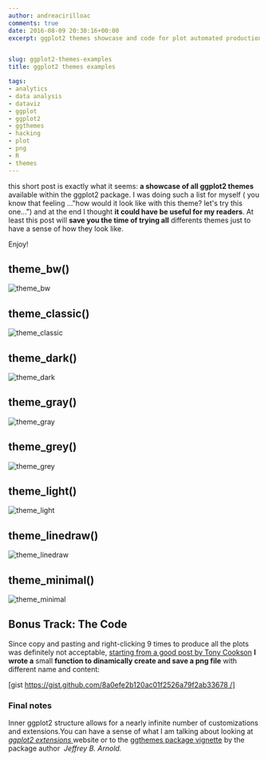 ```yaml
---
author: andreacirilloac
comments: true
date: 2016-08-09 20:30:16+00:00
excerpt: ggplot2 themes showcase and code for plot automated production


slug: ggplot2-themes-examples
title: ggplot2 themes examples

tags:
- analytics
- data analysis
- dataviz
- ggplot
- ggplot2
- ggthemes
- hacking
- plot
- png
- R
- themes
---
```


this short post is exactly what it seems: **a showcase of all ggplot2 themes** available within the ggplot2 package. I was doing such a list for myself ( you know that feeling ..."how would it look like with this theme? let's try this one...") and at the end I thought **it could have be useful for my readers**. At least this post will **save you the time of trying all** differents themes just to have a sense of how they look like.




Enjoy!





<!-- more -->





## theme_bw()













![theme_bw](https://andreacirilloblog.files.wordpress.com/2016/08/theme_bw.png)







## theme_classic()







![theme_classic](https://andreacirilloblog.files.wordpress.com/2016/08/theme_classic.png)




## theme_dark()




![theme_dark](https://andreacirilloblog.files.wordpress.com/2016/08/theme_dark.png)







## theme_gray()







![theme_gray](https://andreacirilloblog.files.wordpress.com/2016/08/theme_gray.png)







## theme_grey()







![theme_grey](https://andreacirilloblog.files.wordpress.com/2016/08/theme_grey.png)







## theme_light()







![theme_light](https://andreacirilloblog.files.wordpress.com/2016/08/theme_light.png)







## theme_linedraw()







![theme_linedraw](https://andreacirilloblog.files.wordpress.com/2016/08/theme_linedraw.png)







## theme_minimal()







![theme_minimal](https://andreacirilloblog.files.wordpress.com/2016/08/theme_minimal.png)




## Bonus Track: The Code




Since copy and pasting and right-clicking 9 times to produce all the plots was definitely not acceptable, [starting from a good post by Tony Cookson](http://novicemetrics.blogspot.it/2011/04/automatically-save-your-plots-to-folder.html?utm_source=feedburner&utm_medium=feed&utm_campaign=Feed:+CoffeeAndEconometricsInTheMorning+(Coffee+and+Econometrics+in+the+Morning)) **I wrote a** small **function to dinamically create and save a png file** with different name and content:










[gist https://gist.github.com/8a0efe2b120ac01f2526a79f2ab33678 /]




### Final notes




Inner ggplot2 structure allows for a nearly infinite number of customizations and extensions.You can have a sense of what I am talking about looking at [_ggplot2 extensions_ ](http://www.ggplot2-exts.org)website or to the [ggthemes package vignette](https://cran.r-project.org/web/packages/ggthemes/vignettes/ggthemes.html) by the package author  _Jeffrey B. Arnold._
